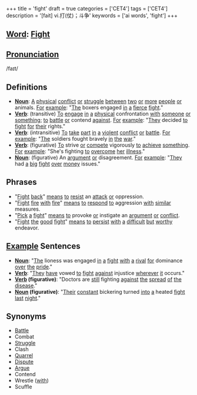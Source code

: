 +++
title = 'fight'
draft = true
categories = ['CET4']
tags = ['CET4']
description = '[fait] vi.打(仗)；斗争'
keywords = ['ai words', 'fight']
+++

## [Word](/en/post/word/): [Fight](/en/post/fight/)

## [Pronunciation](/en/post/pronunciation/)
/faɪt/

## Definitions
- **[Noun](/en/post/noun/)**: [A](/en/post/a/) [physical](/en/post/physical/) [conflict](/en/post/conflict/) [or](/en/post/or/) [struggle](/en/post/struggle/) [between](/en/post/between/) [two](/en/post/two/) [or](/en/post/or/) [more](/en/post/more/) [people](/en/post/people/) [or](/en/post/or/) animals. [For](/en/post/for/) [example](/en/post/example/): "[The](/en/post/the/) boxers engaged [in](/en/post/in/) [a](/en/post/a/) [fierce](/en/post/fierce/) [fight](/en/post/fight/)."
- **[Verb](/en/post/verb/)**: (transitive) [To](/en/post/to/) [engage](/en/post/engage/) [in](/en/post/in/) [a](/en/post/a/) [physical](/en/post/physical/) confrontation [with](/en/post/with/) [someone](/en/post/someone/) [or](/en/post/or/) [something](/en/post/something/); [to](/en/post/to/) [battle](/en/post/battle/) [or](/en/post/or/) contend [against](/en/post/against/). [For](/en/post/for/) [example](/en/post/example/): "[They](/en/post/they/) decided [to](/en/post/to/) [fight](/en/post/fight/) [for](/en/post/for/) [their](/en/post/their/) rights."
- **[Verb](/en/post/verb/)**: (intransitive) [To](/en/post/to/) [take](/en/post/take/) [part](/en/post/part/) [in](/en/post/in/) [a](/en/post/a/) [violent](/en/post/violent/) [conflict](/en/post/conflict/) [or](/en/post/or/) [battle](/en/post/battle/). [For](/en/post/for/) [example](/en/post/example/): "[The](/en/post/the/) soldiers fought bravely [in](/en/post/in/) [the](/en/post/the/) [war](/en/post/war/)."
- **[Verb](/en/post/verb/)**: (figurative) [To](/en/post/to/) strive [or](/en/post/or/) [compete](/en/post/compete/) vigorously [to](/en/post/to/) [achieve](/en/post/achieve/) [something](/en/post/something/). [For](/en/post/for/) [example](/en/post/example/): "She's fighting [to](/en/post/to/) [overcome](/en/post/overcome/) [her](/en/post/her/) [illness](/en/post/illness/)."
- **[Noun](/en/post/noun/)**: (figurative) An [argument](/en/post/argument/) [or](/en/post/or/) disagreement. [For](/en/post/for/) [example](/en/post/example/): "[They](/en/post/they/) had [a](/en/post/a/) [big](/en/post/big/) [fight](/en/post/fight/) [over](/en/post/over/) [money](/en/post/money/) issues."
  
## Phrases
- "[Fight](/en/post/fight/) [back](/en/post/back/)" [means](/en/post/means/) [to](/en/post/to/) [resist](/en/post/resist/) an [attack](/en/post/attack/) [or](/en/post/or/) oppression.
- "[Fight](/en/post/fight/) [fire](/en/post/fire/) [with](/en/post/with/) [fire](/en/post/fire/)" [means](/en/post/means/) [to](/en/post/to/) [respond](/en/post/respond/) [to](/en/post/to/) aggression [with](/en/post/with/) [similar](/en/post/similar/) measures.
- "[Pick](/en/post/pick/) [a](/en/post/a/) [fight](/en/post/fight/)" [means](/en/post/means/) [to](/en/post/to/) provoke [or](/en/post/or/) instigate an [argument](/en/post/argument/) [or](/en/post/or/) [conflict](/en/post/conflict/).
- "[Fight](/en/post/fight/) [the](/en/post/the/) [good](/en/post/good/) [fight](/en/post/fight/)" [means](/en/post/means/) [to](/en/post/to/) [persist](/en/post/persist/) [with](/en/post/with/) [a](/en/post/a/) [difficult](/en/post/difficult/) [but](/en/post/but/) [worthy](/en/post/worthy/) endeavor.

## [Example](/en/post/example/) Sentences
- **[Noun](/en/post/noun/)**: "[The](/en/post/the/) lioness was engaged [in](/en/post/in/) [a](/en/post/a/) [fight](/en/post/fight/) [with](/en/post/with/) [a](/en/post/a/) [rival](/en/post/rival/) [for](/en/post/for/) dominance [over](/en/post/over/) [the](/en/post/the/) [pride](/en/post/pride/)."
- **[Verb](/en/post/verb/)**: "[They](/en/post/they/) [have](/en/post/have/) vowed [to](/en/post/to/) [fight](/en/post/fight/) [against](/en/post/against/) injustice [wherever](/en/post/wherever/) [it](/en/post/it/) occurs."
- **[Verb](/en/post/verb/) (figurative)**: "Doctors are [still](/en/post/still/) fighting [against](/en/post/against/) [the](/en/post/the/) [spread](/en/post/spread/) [of](/en/post/of/) [the](/en/post/the/) [disease](/en/post/disease/)."
- **[Noun](/en/post/noun/) (figurative)**: "[Their](/en/post/their/) [constant](/en/post/constant/) bickering turned [into](/en/post/into/) [a](/en/post/a/) heated [fight](/en/post/fight/) [last](/en/post/last/) [night](/en/post/night/)."

## Synonyms
- [Battle](/en/post/battle/)
- Combat
- [Struggle](/en/post/struggle/)
- Clash
- [Quarrel](/en/post/quarrel/)
- [Dispute](/en/post/dispute/)
- [Argue](/en/post/argue/)
- Contend
- Wrestle ([with](/en/post/with/)) 
- Scuffle
